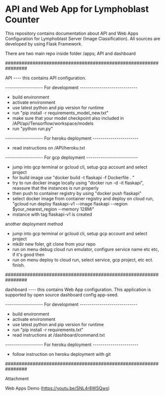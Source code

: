 # API and Web App for Lymphoblast Counter

This repository contains documentation about API and Web Apps Configuration for Lymphoblast Server (Image Classification).
All sources are developed by using Flask Framework.

There are two main repo inside folder /apps; API and dashboard

################################################################

API ---- this contains API configuration.

------------------- For development -----------------------------

- build environment
- activate environment
- use latest python and pip version for runtime
- run "pip install -r requirements_model_new.txt"
- make sure that your model checkpoint also included in /API/api/Tensorflow/workspace/models
- run "python run.py"

------------------- For heroku deployment -----------------------

- read instructions on /API/heroku.txt

------------------- For gcp deployment --------------------------

- jump into gcp terminal or gcloud cli, setup gcp account and select project
- for build image use "docker build -t flaskapi -f Dockerfile . "
- try to run docker image locally using "docker run -d -it flaskapi", reassure that the instances is run properly
- then push to container registry by using "docker push flaskapi"
- select docker image from container registry and deploy on cloud run, "gcloud run deploy flaskapi-v1 --image flaskapi --region $your_nearest_region --memory 128Mi"
- instance with tag flaskapi-v1 is created

another deployment method

- jump into gcp terminal or gcloud cli, setup gcp account and select project
- mkdir new foler, git clone from your repo
- run on menu debug cloud run emulator, configure service name etc etc, if it's good then
- run on menu deploy to cloud run, select service, gcp project, etc ect. finish.

################################################################

dashboard ---- this contains Web App configuration.
This application is supported by open source dashboard config app-seed.

------------------- For development -----------------------------

- build environment
- activate environment
- use latest python and pip version for runtime
- run "pip install -r requirements.txt"
- read instructions at /dashboard/command.txt

------------------- For heroku deployment -----------------------

- follow instruction on heroku deployment with git

################################################################

Attachment

Web Apps Demo (https://youtu.be/SNL4r8WSQws)
